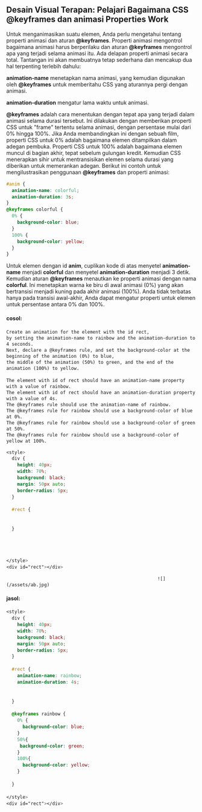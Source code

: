## Desain Visual Terapan: Pelajari Bagaimana CSS @keyframes dan animasi Properties Work

Untuk menganimasikan suatu elemen, Anda perlu mengetahui tentang properti animasi dan aturan **@keyframes**. Properti animasi mengontrol bagaimana animasi harus berperilaku dan aturan **@keyframes** mengontrol apa yang terjadi selama animasi itu. Ada delapan properti animasi secara total. Tantangan ini akan membuatnya tetap sederhana dan mencakup dua hal terpenting terlebih dahulu:

**animation-name** menetapkan nama animasi, yang kemudian digunakan oleh **@keyframes** untuk memberitahu CSS yang aturannya pergi dengan animasi.

**animation-duration** mengatur lama waktu untuk animasi.

**@keyframes** adalah cara menentukan dengan tepat apa yang terjadi dalam animasi selama durasi tersebut. Ini dilakukan dengan memberikan properti CSS untuk "frame" tertentu selama animasi, dengan persentase mulai dari 0% hingga 100%. Jika Anda membandingkan ini dengan sebuah film, properti CSS untuk 0% adalah bagaimana elemen ditampilkan dalam adegan pembuka. Properti CSS untuk 100% adalah bagaimana elemen muncul di bagian akhir, tepat sebelum gulungan kredit. Kemudian CSS menerapkan sihir untuk mentransisikan elemen selama durasi yang diberikan untuk memerankan adegan. Berikut ini contoh untuk mengilustrasikan penggunaan **@keyframes** dan properti animasi:

```css
#anim {
  animation-name: colorful;
  animation-duration: 3s;
}
@keyframes colorful {
  0% {
    background-color: blue;
  }
  100% {
    background-color: yellow;
  }
}
```

Untuk elemen dengan id **anim**, cuplikan kode di atas menyetel **animation-name** menjadi **colorful** dan menyetel **animation-duration** menjadi 3 detik. Kemudian aturan **@keyframes** menautkan ke properti animasi dengan nama **colorful**. Ini menetapkan warna ke biru di awal animasi \(0%\) yang akan bertransisi menjadi kuning pada akhir animasi \(100%\). Anda tidak terbatas hanya pada transisi awal-akhir, Anda dapat mengatur properti untuk elemen untuk persentase antara 0% dan 100%.

#### cosol:

```
Create an animation for the element with the id rect, 
by setting the animation-name to rainbow and the animation-duration to 4 seconds. 
Next, declare a @keyframes rule, and set the background-color at the beginning of the animation (0%) to blue,
the middle of the animation (50%) to green, and the end of the animation (100%) to yellow.

The element with id of rect should have an animation-name property with a value of rainbow.
The element with id of rect should have an animation-duration property with a value of 4s.
The @keyframes rule should use the animation-name of rainbow.
The @keyframes rule for rainbow should use a background-color of blue at 0%.
The @keyframes rule for rainbow should use a background-color of green at 50%.
The @keyframes rule for rainbow should use a background-color of yellow at 100%.
```

```css
<style>
  div {
    height: 40px;
    width: 70%;
    background: black;
    margin: 50px auto;
    border-radius: 5px;
  }

  #rect {


  }




</style>
<div id="rect"></div>
```

                                                            ![](/assets/ab.jpg)

#### jasol:

```css
<style>
  div {
    height: 40px;
    width: 70%;
    background: black;
    margin: 50px auto;
    border-radius: 5px;
  }

  #rect {
    animation-name: rainbow;
    animation-duration: 4s;


  }

  @keyframes rainbow {
    0% {
      background-color: blue;
    }
    50%{
     background-color: green;  
    }
    100%{
      background-color: yellow;
    }

  }

</style>
<div id="rect"></div>
```



